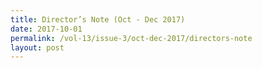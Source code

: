 ```yaml
---
title: Director’s Note (Oct - Dec 2017)
date: 2017-10-01
permalink: /vol-13/issue-3/oct-dec-2017/directors-note
layout: post
---
```

